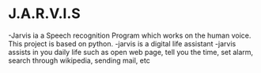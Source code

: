 # J.A.R.V.I.S
-Jarvis ia a Speech recognition Program which works on the human   voice. This project is based on python.
-jarvis is a digital life assistant
-jarvis assists in you daily life such as open web page, tell you the time, set alarm, search through wikipedia, sending mail, etc


